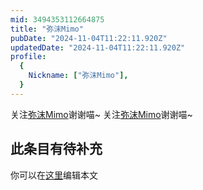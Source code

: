 ```yaml
---
mid: 3494353112664875
title: "弥沫Mimo"
pubDate: "2024-11-04T11:22:11.920Z"
updatedDate: "2024-11-04T11:22:11.920Z"
profile:
  {
    Nickname: ["弥沫Mimo"],
  }
---
```


关注[弥沫Mimo](https://space.bilibili.com/3494353112664875)谢谢喵~ 关注[弥沫Mimo](https://space.bilibili.com/3494353112664875)谢谢喵~

## 此条目有待补充
你可以在[这里](https://github.com/Yuhanawa/VTuber.ICU-Content/edit/master/v/弥沫Mimo/index.md)编辑本文
